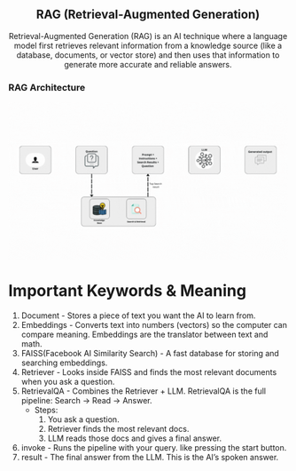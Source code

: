 <h2 align="center">RAG (Retrieval-Augmented Generation) </h2>
<p align="center">Retrieval-Augmented Generation (RAG) is an AI technique where a language model first retrieves relevant information from a knowledge source (like a database, documents, or vector store) and then uses that information to generate more accurate and reliable answers.</p>
<h3>RAG Architecture</h3>
<img align="center" src="image.gif" alt="Image" width="900"/>


# Important Keywords & Meaning
1. Document - Stores a piece of text you want the AI to learn from.
2. Embeddings - Converts text into numbers (vectors) so the computer can compare meaning. Embeddings are the translator between text and math.
3. FAISS(Facebook AI Similarity Search) - A fast database for storing and searching embeddings.
4. Retriever - Looks inside FAISS and finds the most relevant documents when you ask a question.
5. RetrievalQA - Combines the Retriever + LLM. RetrievalQA is the full pipeline: Search → Read → Answer.
   - Steps:
       1. You ask a question.
       2. Retriever finds the most relevant docs.
       3. LLM reads those docs and gives a final answer.
6. invoke - Runs the pipeline with your query. like pressing the start button.
7. result - The final answer from the LLM. This is the AI’s spoken answer.